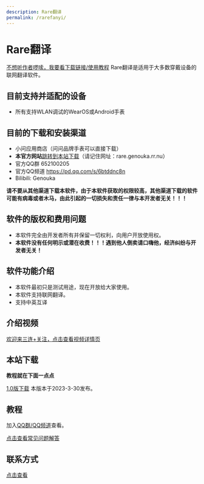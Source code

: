 ```yaml
---
description: Rare翻译
permalink: /rarefanyi/
---
```

# Rare翻译

[不想听作者啰嗦，我要看下载链接/使用教程](#目前的下载和安装渠道)
Rare翻译是适用于大多数穿戴设备的联网翻译软件。

## 目前支持并适配的设备
* 所有支持WLAN调试的WearOS或Android手表

## 目前的下载和安装渠道
* 小问应用商店（问问品牌手表可以直接下载）
* **本官方网站**[跳转到本站下载](#本站下载)（请记住网址：rare.genouka.rr.nu）
* 官方QQ群 652100205
* 官方QQ频道 https://pd.qq.com/s/6btddnc8n
* Bilibili: Genouka

**请不要从其他渠道下载本软件，由于本软件获取的权限较高，其他渠道下载的软件可能有病毒或者木马，由此引起的一切损失和责任一律与本开发者无关！！！**

## 软件的版权和费用问题
* 本软件完全由开发者所有并保留一切权利，向用户开放使用权。
* **本软件没有任何明示或潜在收费！！！遇到他人倒卖请口嗨他，经济纠纷与开发者无关！**

## 软件功能介绍
* 本软件最初只是测试用途，现在开放给大家使用。
* 本软件支持联网翻译。
* 支持中英互译

## 介绍视频

[欢迎来三连+关注，点击查看视频详情页](https://www.bilibili.com/video/av781562392/)

## 本站下载

**教程就在下面一点点**

[1.0版下载](http://mobvoi-search-public.mobvoi.com/mobvoi-apk/awch/yuanwow.rare.fanyi_1_wear_all_8be34a168e78b02c04b437bc69558736.apk)
本版本于2023-3-30发布。

## 教程

加入[QQ群/QQ频道](/lianxi)查看。

[点击查看常见问题解答](/rareboxproblem)

## 联系方式
[点击查看](/lianxi)